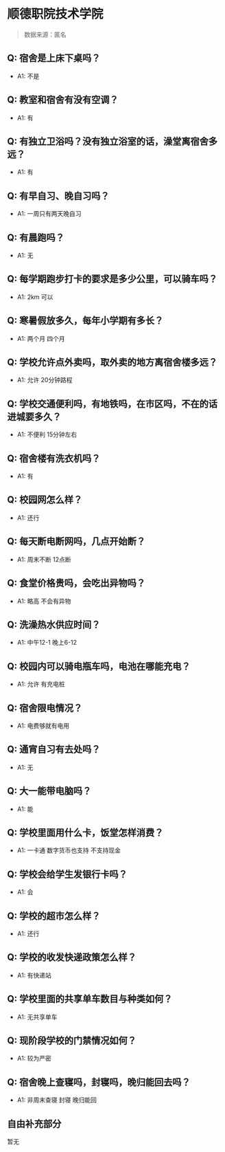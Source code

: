 # 顺德职院技术学院

> 数据来源：匿名

## Q: 宿舍是上床下桌吗？

- A1: 不是

## Q: 教室和宿舍有没有空调？

- A1: 有

## Q: 有独立卫浴吗？没有独立浴室的话，澡堂离宿舍多远？

- A1: 有

## Q: 有早自习、晚自习吗？

- A1: 一周只有两天晚自习

## Q: 有晨跑吗？

- A1: 无

## Q: 每学期跑步打卡的要求是多少公里，可以骑车吗？

- A1: 2km 可以

## Q: 寒暑假放多久，每年小学期有多长？

- A1: 两个月 四个月

## Q: 学校允许点外卖吗，取外卖的地方离宿舍楼多远？

- A1: 允许 20分钟路程

## Q: 学校交通便利吗，有地铁吗，在市区吗，不在的话进城要多久？

- A1: 不便利 15分钟左右

## Q: 宿舍楼有洗衣机吗？

- A1: 有

## Q: 校园网怎么样？

- A1: 还行

## Q: 每天断电断网吗，几点开始断？

- A1: 周末不断 12点断

## Q: 食堂价格贵吗，会吃出异物吗？

- A1: 略高 不会有异物

## Q: 洗澡热水供应时间？

- A1: 中午12-1 晚上6-12

## Q: 校园内可以骑电瓶车吗，电池在哪能充电？

- A1: 允许 有充电桩

## Q: 宿舍限电情况？

- A1: 电费够就有电用

## Q: 通宵自习有去处吗？

- A1: 无

## Q: 大一能带电脑吗？

- A1: 能

## Q: 学校里面用什么卡，饭堂怎样消费？

- A1: 一卡通 数字货币也支持 不支持现金

## Q: 学校会给学生发银行卡吗？

- A1: 会

## Q: 学校的超市怎么样？

- A1: 还行

## Q: 学校的收发快递政策怎么样？

- A1: 有快递站

## Q: 学校里面的共享单车数目与种类如何？

- A1: 无共享单车

## Q: 现阶段学校的门禁情况如何？

- A1: 较为严密

## Q: 宿舍晚上查寝吗，封寝吗，晚归能回去吗？

- A1: 非周末查寝 封寝 晚归能回

## 自由补充部分

暂无